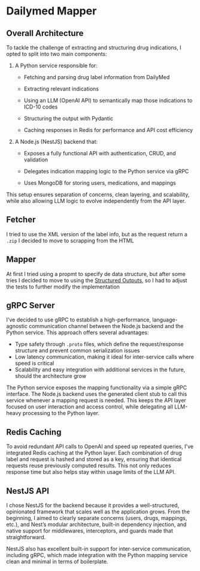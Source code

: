 # Dailymed Mapper

## Overall Architecture

To tackle the challenge of extracting and structuring drug indications, I opted to split into two main components:

1. A Python service responsible for:

   - Fetching and parsing drug label information from DailyMed

   - Extracting relevant indications

   - Using an LLM (OpenAI API) to semantically map those indications to ICD-10 codes

   - Structuring the output with Pydantic

   - Caching responses in Redis for performance and API cost efficiency

2. A Node.js (NestJS) backend that:

   - Exposes a fully functional API with authentication, CRUD, and validation

   - Delegates indication mapping logic to the Python service via gRPC

   - Uses MongoDB for storing users, medications, and mappings

This setup ensures separation of concerns, clean layering, and scalability, while also allowing LLM logic to evolve independently from the API layer.

## Fetcher

I tried to use the XML version of the label info, but as the request return a `.zip` I decided to move to scrapping from the HTML

## Mapper

At first I tried using a propmt to specify de data structure, but after some tries I decided to move to using the [Structured Outputs](https://platform.openai.com/docs/guides/structured-outputs?api-mode=responses), so I had to adjust the tests to further modify the implementation

## gRPC Server

I've decided to use gRPC to establish a high-performance, language-agnostic communication channel between the Node.js backend and the Python service. This approach offers several advantages:

- Type safety through `.proto` files, which define the request/response structure and prevent common serialization issues
- Low latency communication, making it ideal for inter-service calls where speed is critical
- Scalability and easy integration with additional services in the future, should the architecture grow

The Python service exposes the mapping functionality via a simple gRPC interface. The Node.js backend uses the generated client stub to call this service whenever a mapping request is needed. This keeps the API layer focused on user interaction and access control, while delegating all LLM-heavy processing to the Python layer.

## Redis Caching

To avoid redundant API calls to OpenAI and speed up repeated queries, I've integrated Redis caching at the Python layer. Each combination of drug label and request is hashed and stored as a key, ensuring that identical requests reuse previously computed results. This not only reduces response time but also helps stay within usage limits of the LLM API.

## NestJS API

I chose NestJS for the backend because it provides a well-structured, opinionated framework that scales well as the application grows. From the beginning, I aimed to clearly separate concerns (users, drugs, mappings, etc.), and Nest’s modular architecture, built-in dependency injection, and native support for middlewares, interceptors, and guards made that straightforward.

NestJS also has excellent built-in support for inter-service communication, including gRPC, which made integration with the Python mapping service clean and minimal in terms of boilerplate.
